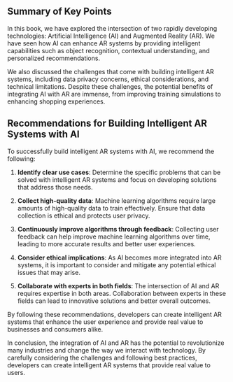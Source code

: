 
Summary of Key Points
---------------------

In this book, we have explored the intersection of two rapidly developing technologies: Artificial Intelligence (AI) and Augmented Reality (AR). We have seen how AI can enhance AR systems by providing intelligent capabilities such as object recognition, contextual understanding, and personalized recommendations.

We also discussed the challenges that come with building intelligent AR systems, including data privacy concerns, ethical considerations, and technical limitations. Despite these challenges, the potential benefits of integrating AI with AR are immense, from improving training simulations to enhancing shopping experiences.

Recommendations for Building Intelligent AR Systems with AI
-----------------------------------------------------------

To successfully build intelligent AR systems with AI, we recommend the following:

1. **Identify clear use cases**: Determine the specific problems that can be solved with intelligent AR systems and focus on developing solutions that address those needs.

2. **Collect high-quality data**: Machine learning algorithms require large amounts of high-quality data to train effectively. Ensure that data collection is ethical and protects user privacy.

3. **Continuously improve algorithms through feedback**: Collecting user feedback can help improve machine learning algorithms over time, leading to more accurate results and better user experiences.

4. **Consider ethical implications**: As AI becomes more integrated into AR systems, it is important to consider and mitigate any potential ethical issues that may arise.

5. **Collaborate with experts in both fields**: The intersection of AI and AR requires expertise in both areas. Collaboration between experts in these fields can lead to innovative solutions and better overall outcomes.

By following these recommendations, developers can create intelligent AR systems that enhance the user experience and provide real value to businesses and consumers alike.

In conclusion, the integration of AI and AR has the potential to revolutionize many industries and change the way we interact with technology. By carefully considering the challenges and following best practices, developers can create intelligent AR systems that provide real value to users.
